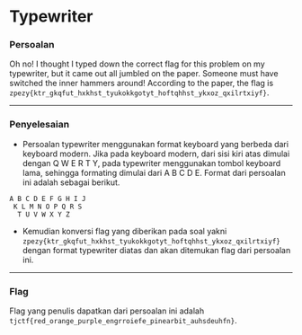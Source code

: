 # Typewriter

### Persoalan

Oh no! I thought I typed down the correct flag for this problem on my typewriter, but it came out all jumbled on the paper. Someone must have switched the inner hammers around! According to the paper, the flag is `zpezy{ktr_gkqfut_hxkhst_tyukokkgotyt_hoftqhhst_ykxoz_qxilrtxiyf}`.
____________________________________

### Penyelesaian

- Persoalan typewriter menggunakan format keyboard yang berbeda dari keyboard modern. Jika pada keyboard modern, dari sisi kiri atas dimulai dengan Q W E R T Y, pada typewriter menggunakan tombol keyboard lama, sehingga formating dimulai dari A B C D E. Format dari persoalan ini adalah sebagai berikut.
```
A B C D E F G H I J
 K L M N O P Q R S
  T U V W X Y Z
```
- Kemudian konversi flag yang diberikan pada soal yakni `zpezy{ktr_gkqfut_hxkhst_tyukokkgotyt_hoftqhhst_ykxoz_qxilrtxiyf}` dengan format typewriter diatas dan akan ditemukan flag dari persoalan ini.
____________________________________

### Flag

Flag yang penulis dapatkan dari persoalan ini adalah `tjctf{red_orange_purple_engrroiefe_pinearbit_auhsdeuhfn}`.
